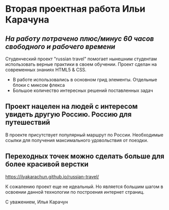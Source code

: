 # Вторая проектная работа Ильи Карачуна
## _На работу потрачено плюс/минус 60 часов свободного и рабочего времени_


Студенческий проект "russian travel" помогает нынешним студентам использовать верные практики
в своем обучении. Проект сделан на современных знаниях HTML5 & CSS.

- В работе использовались в основном грид элементы. Отдельные блоки с миксом флекса
- Большое количество интересных решений поставленных задач


## Проект нацелен на людей с интересом увидеть другую Россию. Россию для путешествий


 В проекте присутствует популярный маршрут по России. Необходимые ссылки для получения максимального удовольствия от поездки.


## Переходных точек можно сделать больше для более красивой верстки

https://ilyakarachun.github.io/russian-travel/


К сожалению проект еще не идеальный. Но является большим шагом в освоении данной технологии по построения интернет страниц.


С уважением, Илья Карачун
